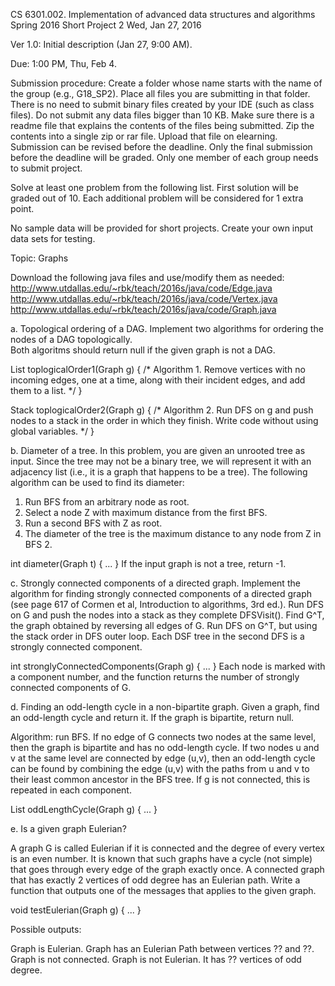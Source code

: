 
CS 6301.002.  Implementation of advanced data structures and algorithms
Spring 2016
Short Project 2
Wed, Jan 27, 2016

Ver 1.0: Initial description (Jan 27, 9:00 AM).

Due: 1:00 PM, Thu, Feb 4.

Submission procedure: 
Create a folder whose name starts with the name of the group (e.g.,
G18_SP2).  Place all files you are submitting in that folder.  There
is no need to submit binary files created by your IDE (such as class
files).  Do not submit any data files bigger than 10 KB.  Make sure
there is a readme file that explains the contents of the files being
submitted.  Zip the contents into a single zip or rar file.  Upload
that file on elearning.  Submission can be revised before the
deadline.  Only the final submission before the deadline will be
graded.  Only one member of each group needs to submit project.

Solve at least one problem from the following list.  First solution
will be graded out of 10.  Each additional problem will be considered
for 1 extra point.

No sample data will be provided for short projects.  Create your own
input data sets for testing.

Topic: Graphs

Download the following java files and use/modify them as needed:
http://www.utdallas.edu/~rbk/teach/2016s/java/code/Edge.java
http://www.utdallas.edu/~rbk/teach/2016s/java/code/Vertex.java
http://www.utdallas.edu/~rbk/teach/2016s/java/code/Graph.java


a. Topological ordering of a DAG.
   Implement two algorithms for ordering the nodes of a DAG topologically.  
   Both algoritms should return null if the given graph is not a DAG.

   List<Vertex> toplogicalOrder1(Graph g) { 
      /* Algorithm 1. Remove vertices with no incoming edges, one at a
       time, along with their incident edges, and add them to a list.
       */
   }

   Stack<Vertex> toplogicalOrder2(Graph g) {
      /* Algorithm 2. Run DFS on g and push nodes to a stack in the
       order in which they finish.  Write code without using global variables.
       */
   }


b. Diameter of a tree.
   In this problem, you are given an unrooted tree as input.  Since
   the tree may not be a binary tree, we will represent it with an
   adjacency list (i.e., it is a graph that happens to be a tree).
   The following algorithm can be used to find its diameter:

   1. Run BFS from an arbitrary node as root.
   2. Select a node Z with maximum distance from the first BFS.
   3. Run a second BFS with Z as root.
   4. The diameter of the tree is the maximum distance to any node from Z in BFS 2.

   int diameter(Graph t) { ... }
   If the input graph is not a tree, return -1.


c. Strongly connected components of a directed graph.
   Implement the algorithm for finding strongly connected components of a
   directed graph (see page 617 of Cormen et al, Introduction to algorithms, 3rd ed.).
   Run DFS on G and push the nodes into a stack as they complete DFSVisit().
   Find G^T, the graph obtained by reversing all edges of G.
   Run DFS on G^T, but using the stack order in DFS outer loop.
   Each DSF tree in the second DFS is a strongly connected component.

   int stronglyConnectedComponents(Graph g) { ... }
   Each node is marked with a component number, and the function returns
   the number of strongly connected components of G.


d. Finding an odd-length cycle in a non-bipartite graph.
   Given a graph, find an odd-length cycle and return it.
   If the graph is bipartite, return null.

   Algorithm: run BFS.  If no edge of G connects two nodes at the same
   level, then the graph is bipartite and has no odd-length cycle.
   If two nodes u and v at the same level are connected by edge (u,v),
   then an odd-length cycle can be found by combining the edge (u,v)
   with the paths from u and v to their least common ancestor in the BFS tree.
   If g is not connected, this is repeated in each component.

   List<Vertex> oddLengthCycle(Graph g) { ... }


e. Is a given graph Eulerian?

   A graph G is called Eulerian if it is connected and the degree of
   every vertex is an even number.  It is known that such graphs have a
   cycle (not simple) that goes through every edge of the graph
   exactly once.  A connected graph that has exactly 2 vertices of odd
   degree has an Eulerian path.  Write a function that outputs one of
   the messages that applies to the given graph.

   void testEulerian(Graph g) { ... }

   Possible outputs:

   Graph is Eulerian.
   Graph has an Eulerian Path between vertices ?? and ??.
   Graph is not connected.
   Graph is not Eulerian.  It has ?? vertices of odd degree.
